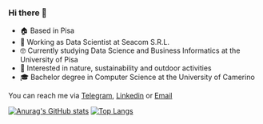 ### Hi there 👋

- 🏠 Based in Pisa
- 💼 Working as Data Scientist at Seacom S.R.L.
- 🤓 Currently studying Data Science and Business Informatics at the University of Pisa 
- 🌱 Interested in nature, sustainability and outdoor activities 
- 🎓 Bachelor degree in Computer Science at the University of Camerino 


You can reach me via  [Telegram](https://t.me/samucc), [Linkedin](https://www.linkedin.com/in/samuele-cucchi-68724311a/) or [Email](s.cucchi@outlook.com)


[![Anurag's GitHub stats](https://github-readme-stats.vercel.app/api?username=samucucchi)](https://github.com/anuraghazra/github-readme-stats)
[![Top Langs](https://github-readme-stats.vercel.app/api/top-langs/?username=samucucchi)](https://github.com/anuraghazra/github-readme-stats)

